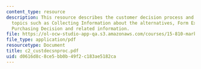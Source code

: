 ```yaml
---
content_type: resource
description: This resource describes the customer decision process and explains the
  topics such as Collecting Information about the alternatives, Form Expectations,
  Purchasing Decision and related information.
file: https://ol-ocw-studio-app-qa.s3.amazonaws.com/courses/15-810-marketing-management-fall-2004/d0616d8c8ce5bb0b49f2c183ae5182ca_c2_custdecsnproc.pdf
file_type: application/pdf
resourcetype: Document
title: c2_custdecsnproc.pdf
uid: d0616d8c-8ce5-bb0b-49f2-c183ae5182ca
---
```

